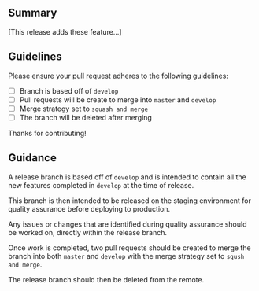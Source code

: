 ## Summary

[This release adds these feature...]

## Guidelines

Please ensure your pull request adheres to the following guidelines:

- [ ] Branch is based off of `develop`
- [ ] Pull requests will be create to merge into `master` and `develop`
- [ ] Merge strategy set to `squash and merge`
- [ ] The branch will be deleted after merging

Thanks for contributing!

## Guidance

A release branch is based off of `develop` and is intended to contain all
the new features completed in `develop` at the time of release.

This branch is then intended to be released on the staging environment for
quality assurance before deploying to production.

Any issues or changes that are identified during quality assurance should
be worked on, directly within the release branch.

Once work is completed, two pull requests should be created to merge the
branch into both `master` and `develop` with the merge strategy set to 
`sqush and merge`.

The release branch should then be deleted from the remote.
